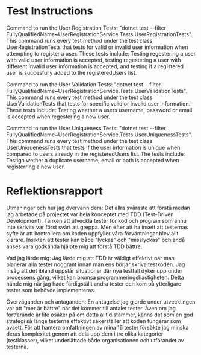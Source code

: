 # Test Instructions

Command to run the User Registration Tests: "dotnet test --filter FullyQualifiedName~UserRegistrationService.Tests.UserRegistrationTests". This command runs every test method under the test class UserRegistrationTests that tests for valid or invalid user information when attempting to register a user. These tests include: Testing regestering a user with valid user information is accepted, testing regestering a user with different invalid user information is accepted, and testing if a registered user is succesfully added to the registeredUsers list.

Command to run the User Validation Tests: "dotnet test --filter FullyQualifiedName~UserRegistrationService.Tests.UserValidationTests".
This command runs every test method under the test class UserValidationTests that tests for specific valid or invalid user information. These tests include: Testing weather a users username, password or email is accepted when regestering a new user.

Command to run the User Uniqueness Tests: "dotnet test --filter FullyQualifiedName~UserRegistrationService.Tests.UserUniquenessTests". This command runs every test method under the test class UserUniquenessTests that tests if the user information is unique when compared to users already in the registeredUsers list. The tests include: Testign wether a duplicate username, email or both is accepted when registerring a new user.

# Reflektionsrapport

Utmaningar och hur jag övervann dem:
Det allra svåraste att förstå medan jag arbetade på projektet var hela konceptet med TDD (Test-Driven Development). Tanken att utveckla tester för kod och program som ännu inte skrivits var först svårt att greppa. Men efter att ha insett att testernas syfte är att kontrollera om koden uppfyller våra förväntningar blev allt klarare. Insikten att tester kan både "lyckas" och "misslyckas" och ändå anses vara godkända hjälpte mig att förstå TDD bättre.

Vad jag lärde mig:
Jag lärde mig att TDD är väldigt effektivt när man planerar alla tester noggrant innan man ens börjar skriva testkoden. Jag insåg att det ibland uppstår situationer där nya testfall dyker upp under processens gång, vilket kan bromsa programmeringshastigheten. Detta hände mig när jag hade färdigställt andra tester och kom på ytterligare tester som behövde implementeras.

Överväganden och antaganden:
En antagelse jag gjorde under utvecklingen var att "mer är bättre" när det kommer till antalet tester. Även om jag fortfarande är lite osäker på om detta alltid stämmer, känns det som en god strategi så länge testerna effektivt säkerställer att koden fungerar som avsett. För att hantera omfattningen av mina 16 tester försökte jag minska deras komplexitet genom att dela upp dem i tre olika kategorier (testklasser), vilket underlättade både organisationen och utförandet av testerna.
